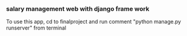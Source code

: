 ### salary management web with django frame work
To use this app, cd to finalproject and run comment "python manage.py runserver" from terminal
